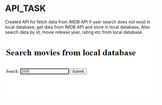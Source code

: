 # API_TASK
Created API for fetch data from IMDB API if user search does not exist in local database, get data from IMDB API and store in local database, Also search data by id, movie release year, rating etc from local database.



![](movie_search.png)
